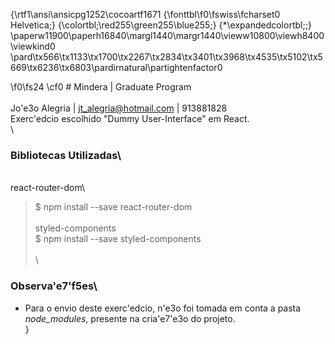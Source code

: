 {\rtf1\ansi\ansicpg1252\cocoartf1671
{\fonttbl\f0\fswiss\fcharset0 Helvetica;}
{\colortbl;\red255\green255\blue255;}
{\*\expandedcolortbl;;}
\paperw11900\paperh16840\margl1440\margr1440\vieww10800\viewh8400\viewkind0
\pard\tx566\tx1133\tx1700\tx2267\tx2834\tx3401\tx3968\tx4535\tx5102\tx5669\tx6236\tx6803\pardirnatural\partightenfactor0

\f0\fs24 \cf0 # Mindera | Graduate Program\
\
Jo\'e3o Alegria | jt_alegria@hotmail.com | 913881828\
Exerc\'edcio escolhido "Dummy User-Interface" em React.\
\
### Bibliotecas Utilizadas\
\
react-router-dom\
> $ npm install --save react-router-dom\
\
styled-components\
> $ npm install --save styled-components\
\
\
### Observa\'e7\'f5es\
 - Para o envio deste exerc\'edcio, n\'e3o foi tomada em conta a pasta *node_modules*, presente na cria\'e7\'e3o do projeto.\
}